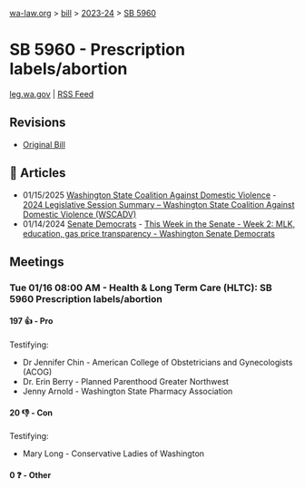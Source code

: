 [wa-law.org](/) > [bill](/bill/) > [2023-24](/bill/2023-24/) > [SB 5960](/bill/2023-24/sb/5960/)

# SB 5960 - Prescription labels/abortion
[leg.wa.gov](https://app.leg.wa.gov/billsummary?BillNumber=5960&Year=2023&Initiative=false) | [RSS Feed](./rss.xml)

## Revisions
* [Original Bill](1/)

## 📰 Articles
* 01/15/2025 [Washington State Coalition Against Domestic Violence](/org/washington_state_coalition_against_domestic_violence/) - [2024 Legislative Session Summary – Washington State Coalition Against Domestic Violence (WSCADV)](https://wscadv.org/resources/2024-legislative-session-summary/#:~:text=SB%205960)
* 01/14/2024 [Senate Democrats](/org/senate_democrats/) - [This Week in the Senate - Week 2: MLK, education, gas price transparency - Washington Senate Democrats](https://senatedemocrats.wa.gov/blog/2024/01/14/this-week-in-the-senate-week-2-mlk-education-gas-price-transparency/#:~:text=Senate%20Bill%205960)

## Meetings
### Tue 01/16 08:00 AM - Health & Long Term Care (HLTC): SB 5960 Prescription labels/abortion
#### 197 👍 - Pro
Testifying:
* Dr Jennifer Chin - American College of Obstetricians and Gynecologists (ACOG)
* Dr. Erin Berry - Planned Parenthood Greater Northwest
* Jenny Arnold - Washington State Pharmacy Association

#### 20 👎 - Con
Testifying:
* Mary Long - Conservative Ladies of Washington

#### 0 ❓ - Other
